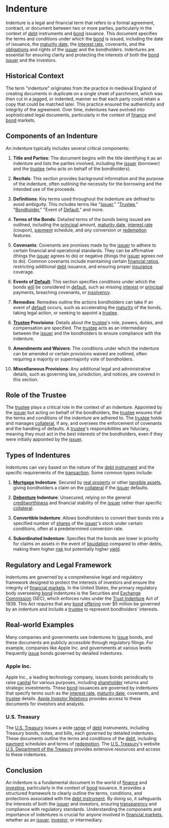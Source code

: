 # Indenture

Indenture is a legal and financial term that refers to a formal agreement, contract, or document between two or more parties, particularly in the context of [debt](../d/debt.md) instruments and [bond](../b/bond.md) issuance. This document specifies the terms and conditions under which the [bond](../b/bond.md) is issued, including the date of issuance, the [maturity date](../m/maturity_date.md), the [interest rate](../i/interest_rate.md), covenants, and the [obligations](../o/obligation.md) and rights of the [issuer](../i/issuer.md) and the bondholders. Indentures are essential for ensuring clarity and protecting the interests of both the [bond](../b/bond.md) [issuer](../i/issuer.md) and the investors.

## Historical Context

The term "indenture" originates from the practice in medieval England of creating documents in duplicate on a single sheet of parchment, which was then cut in a jagged, or indented, manner so that each party could retain a copy that could be matched later. This practice ensured the authenticity and integrity of the agreement. Over time, indentures have evolved into sophisticated legal documents, particularly in the context of [finance](../f/finance.md) and [bond](../b/bond.md) markets.

## Components of an Indenture

An indenture typically includes several critical components:

1. **Title and Parties**: The document begins with the title identifying it as an indenture and lists the parties involved, including the [issuer](../i/issuer.md) (borrower) and the [trustee](../t/trustee.md) (who acts on behalf of the bondholders).

2. **Recitals**: This section provides background information and the purpose of the indenture, often outlining the necessity for the borrowing and the intended use of the proceeds.

3. **Definitions**: Key terms used throughout the indenture are defined to avoid ambiguity. This includes terms like "[Issuer](../i/issuer.md)," "[Trustee](../t/trustee.md)," "[Bondholder](../b/bondholder.md)," "Event of [Default](../d/default.md)," and more.

4. **Terms of the Bonds**: Detailed terms of the bonds being issued are outlined, including the [principal](../p/principal.md) amount, [maturity date](../m/maturity_date.md), [interest rate](../i/interest_rate.md) (coupon), [payment](../p/payment.md) schedule, and any conversion or [redemption](../r/redemption.md) features.

5. **Covenants**: Covenants are promises made by the [issuer](../i/issuer.md) to adhere to certain financial and operational standards. They can be affirmative (things the [issuer](../i/issuer.md) agrees to do) or negative (things the [issuer](../i/issuer.md) agrees not to do). Common covenants include maintaining certain [financial ratios](../f/financial_ratios.md), restricting additional [debt](../d/debt.md) issuance, and ensuring proper [insurance](../i/insurance.md) coverage.

6. **Events of [Default](../d/default.md)**: This section specifies conditions under which the bonds [will](../w/will.md) be considered in [default](../d/default.md), such as missing [interest](../i/interest.md) or [principal](../p/principal.md) payments, breaching covenants, or [insolvency](../i/insolvency.md).

7. **Remedies**: Remedies outline the actions bondholders can take if an event of [default](../d/default.md) occurs, such as accelerating the [maturity](../m/maturity.md) of the bonds, taking legal action, or seeking to appoint a [trustee](../t/trustee.md).

8. **[Trustee](../t/trustee.md) Provisions**: Details about the [trustee](../t/trustee.md)'s role, powers, duties, and compensation are specified. The [trustee](../t/trustee.md) acts as an intermediary between the [issuer](../i/issuer.md) and the bondholders to ensure compliance with the indenture.

9. **Amendments and Waivers**: The conditions under which the indenture can be amended or certain provisions waived are outlined, often requiring a majority or supermajority vote of bondholders.

10. **Miscellaneous Provisions**: Any additional legal and administrative details, such as governing law, jurisdiction, and notices, are covered in this section.

## Role of the Trustee

The [trustee](../t/trustee.md) plays a critical role in the context of an indenture. Appointed by the [issuer](../i/issuer.md) but acting on behalf of the bondholders, the [trustee](../t/trustee.md) ensures that the terms and conditions of the indenture are adhered to. The [trustee](../t/trustee.md) holds and manages [collateral](../c/collateral.md), if any, and oversees the enforcement of covenants and the handling of defaults. A [trustee](../t/trustee.md)'s responsibilities are fiduciary, meaning they must act in the best interests of the bondholders, even if they were initially appointed by the [issuer](../i/issuer.md).

## Types of Indentures

Indentures can vary based on the nature of the [debt instrument](../d/debt_instrument.md) and the specific requirements of the [transaction](../t/transaction.md). Some common types include:

1. **[Mortgage](../m/mortgage.md) Indenture**: Secured by [real property](../r/real_property.md) or other [tangible assets](../t/tangible_asset.md), giving bondholders a claim on the [collateral](../c/collateral.md) if the [issuer](../i/issuer.md) defaults.

2. **[Debenture](../d/debenture.md) Indenture**: Unsecured, relying on the general [creditworthiness](../c/creditworthiness.md) and financial stability of the [issuer](../i/issuer.md) rather than specific [collateral](../c/collateral.md).

3. **Convertible Indenture**: Allows bondholders to convert their bonds into a specified number of [shares](../s/shares.md) of the [issuer](../i/issuer.md)'s stock under certain conditions, often at a predetermined conversion rate.

4. **Subordinated Indenture**: Specifies that the bonds are lower in priority for claims on assets in the event of [liquidation](../l/liquidation.md) compared to other debts, making them higher [risk](../r/risk.md) but potentially higher [yield](../y/yield.md).

## Regulatory and Legal Framework

Indentures are governed by a comprehensive legal and regulatory framework designed to protect the interests of investors and ensure the integrity of [financial markets](../f/financial_market.md). In the United States, the primary regulatory body overseeing [bond](../b/bond.md) indentures is the Securities and [Exchange](../e/exchange.md) [Commission](../c/commission.md) (SEC), which enforces rules under the [Trust Indenture](../t/trust_indenture.md) Act of 1939. This Act requires that any [bond](../b/bond.md) [offering](../o/offering.md) over $5 million be governed by an indenture and include a [trustee](../t/trustee.md) to represent bondholders' interests.

## Real-world Examples

Many companies and governments use indentures to [issue](../i/issue.md) bonds, and these documents are publicly accessible through regulatory filings. For example, companies like Apple Inc. and governments at various levels frequently [issue](../i/issue.md) bonds governed by detailed indentures.

### Apple Inc.

Apple Inc., a leading technology company, issues bonds periodically to raise [capital](../c/capital.md) for various purposes, including [shareholder](../s/shareholder.md) returns and strategic investments. These [bond](../b/bond.md) issuances are governed by indentures that specify terms such as the [interest rate](../i/interest_rate.md), [maturity date](../m/maturity_date.md), covenants, and [trustee](../t/trustee.md) details. [Apple Investor Relations](https://investor.apple.com/) provides access to these documents for investors and analysts.

### U.S. Treasury

The [U.S. Treasury](../u/u.s._treasury.md) issues a wide [range](../r/range.md) of [debt](../d/debt.md) instruments, including Treasury bonds, notes, and bills, each governed by detailed indentures. These documents outline the terms and conditions of the [debt](../d/debt.md), including [payment](../p/payment.md) schedules and terms of [redemption](../r/redemption.md). The [U.S. Treasury](../u/u.s._treasury.md)'s website [U.S. Department of the Treasury](https://www.treasury.gov/) provides extensive resources and access to these indentures.

## Conclusion

An indenture is a fundamental document in the world of [finance](../f/finance.md) and [investing](../i/investing.md), particularly in the context of [bond](../b/bond.md) issuance. It provides a structured framework to clearly outline the terms, conditions, and protections associated with the [debt instrument](../d/debt_instrument.md). By doing so, it safeguards the interests of both the [issuer](../i/issuer.md) and investors, ensuring [transparency](../t/transparency.md) and compliance with regulatory standards. Understanding the components and importance of indentures is crucial for anyone involved in [financial markets](../f/financial_market.md), whether as an [issuer](../i/issuer.md), [investor](../i/investor.md), or intermediary.
